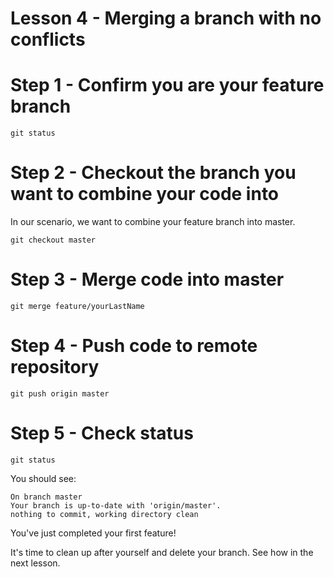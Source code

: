 # Lesson 4 - Merging a branch with no conflicts


# Step 1 - Confirm you are your feature branch

`git status`


# Step 2 - Checkout the branch you want to combine your code into

In our scenario, we want to combine your feature branch into master.

`git checkout master`


# Step 3 - Merge code into master

`git merge feature/yourLastName`

# Step 4 - Push code to remote repository

`git push origin master`

# Step 5 - Check status

`git status`

You should see:
```
On branch master
Your branch is up-to-date with 'origin/master'.
nothing to commit, working directory clean
```

You've just completed your first feature! 

It's time to clean up after yourself and delete your branch. See how in the next lesson.